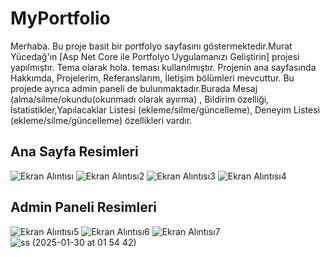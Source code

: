 # MyPortfolio

Merhaba. Bu proje basit bir portfolyo sayfasını göstermektedir.Murat Yücedağ'ın  [Asp Net Core ile Portfolyo Uygulamanızı Geliştirin] projesi yapılmıştır. Tema olarak hola. teması kullanılmıştır. Projenin ana sayfasında Hakkımda, Projelerim, Referanslarım, İletişim bölümleri mevcuttur. 
Bu projede ayrıca admin paneli de bulunmaktadır.Burada Mesaj (alma/silme/okundu(okunmadı olarak ayırma) , Bildirim özelliği, İstatistikler,Yapılacaklar Listesi (ekleme/silme/güncelleme), Deneyim Listesi (ekleme/silme/güncelleme) özellikleri vardır.

  

## Ana Sayfa Resimleri
![Ekran Alıntısı](https://github.com/user-attachments/assets/9c83fa14-e00f-44ee-9296-66c92241ad0a)
![Ekran Alıntısı2](https://github.com/user-attachments/assets/d5db79be-10f2-4847-bf20-752c7f05522f)
![Ekran Alıntısı3](https://github.com/user-attachments/assets/58088cd5-5118-4176-baff-2f1239469466)
![Ekran Alıntısı4](https://github.com/user-attachments/assets/4cd4c34d-b421-47e3-82ae-a68805df4a3c)

## Admin Paneli Resimleri
![Ekran Alıntısı5](https://github.com/user-attachments/assets/2ab1a950-9b93-425d-84aa-cc453c07c22c)
![Ekran Alıntısı6](https://github.com/user-attachments/assets/11ffd0ec-8e87-4d89-ad2f-9b365aff408b)
![Ekran Alıntısı7](https://github.com/user-attachments/assets/dd878b43-0ee6-4de0-b666-b1f629854aec)
![ss (2025-01-30 at 01 54 42)](https://github.com/user-attachments/assets/fd47e38b-4969-4629-a935-43a9709865b9)
